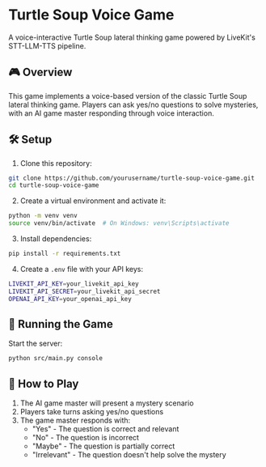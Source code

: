 # Turtle Soup Voice Game

A voice-interactive Turtle Soup lateral thinking game powered by LiveKit's STT-LLM-TTS pipeline.

## 🎮 Overview

This game implements a voice-based version of the classic Turtle Soup lateral thinking game. Players can ask yes/no questions to solve mysteries, with an AI game master responding through voice interaction.

## 🛠️ Setup

1. Clone this repository:
```bash
git clone https://github.com/yourusername/turtle-soup-voice-game.git
cd turtle-soup-voice-game
```

2. Create a virtual environment and activate it:
```bash
python -m venv venv
source venv/bin/activate  # On Windows: venv\Scripts\activate
```

3. Install dependencies:
```bash
pip install -r requirements.txt
```

4. Create a `.env` file with your API keys:
```bash
LIVEKIT_API_KEY=your_livekit_api_key
LIVEKIT_API_SECRET=your_livekit_api_secret
OPENAI_API_KEY=your_openai_api_key
```

## 🚀 Running the Game

Start the server:
```bash
python src/main.py console
```

## 🎯 How to Play

1. The AI game master will present a mystery scenario
2. Players take turns asking yes/no questions
3. The game master responds with:
   - "Yes" - The question is correct and relevant
   - "No" - The question is incorrect
   - "Maybe" - The question is partially correct
   - "Irrelevant" - The question doesn't help solve the mystery